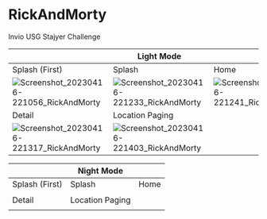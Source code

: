 # RickAndMorty
Invio USG Stajyer Challenge

|  | Light Mode |  | | Night Mode | |
|-------------------|-------------------|-------------------|-------------------|-------------------|-------------------|
| Splash (First) | Splash | Home | Splash | Home | Detail |
|![Screenshot_20230416-221056_RickAndMorty](https://user-images.githubusercontent.com/94411717/232343519-c5a32b20-512a-4699-b76e-4df2f59f537a.jpg)|![Screenshot_20230416-221233_RickAndMorty](https://user-images.githubusercontent.com/94411717/232343533-f655b0b1-c28f-47dc-9520-19f6cb8096fd.jpg)|![Screenshot_20230416-221241_RickAndMorty](https://user-images.githubusercontent.com/94411717/232343558-400d0061-99ad-4231-b432-87f86ceda965.jpg)|![Screenshot_20230416-221449_RickAndMorty](https://user-images.githubusercontent.com/94411717/232344062-c6c56ad8-1b31-41bf-8bca-506b42d01052.jpg)|![Screenshot_20230416-221458_RickAndMorty](https://user-images.githubusercontent.com/94411717/232344070-0dbc7187-c049-48f4-8099-74b0b8f1b958.jpg)|![Screenshot_20230416-221602_RickAndMorty](https://user-images.githubusercontent.com/94411717/232344076-93ac58c4-e6ec-4fa9-84c0-e565e7a66455.jpg)|
| Detail | Location Paging |  | Location Paging |  |  |
|![Screenshot_20230416-221317_RickAndMorty](https://user-images.githubusercontent.com/94411717/232343570-eb8143eb-aa87-48ad-add3-bf5485bf25be.jpg)|![Screenshot_20230416-221403_RickAndMorty](https://user-images.githubusercontent.com/94411717/232343577-6b713ef2-6094-4840-ac4d-59656efc34fb.jpg)||![Screenshot_20230416-221619_RickAndMorty](https://user-images.githubusercontent.com/94411717/232344162-ad0c1447-c8e8-46a8-a8d7-007d046c6d78.jpg)|||











|  | Night Mode |  |
|-------------------|-------------------|-------------------|
| Splash (First) | Splash | Home |
||||
| Detail | Location Paging |  |
||||



